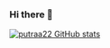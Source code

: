 ### Hi there 👋

[![putraa22 GitHub stats](https://github-readme-stats.vercel.app/api?username=putraa22)](https://github.com/anuraghazra/github-readme-stats)
